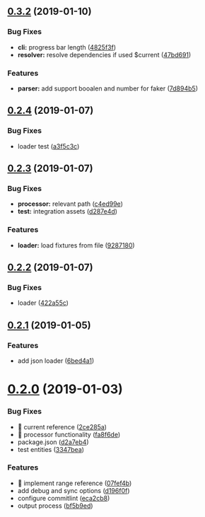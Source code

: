 ## [0.3.2](https://github.com/RobinCK/typeorm-fixtures/compare/0.2.4...0.3.2) (2019-01-10)

### Bug Fixes

- **cli:** progress bar length ([4825f3f](https://github.com/RobinCK/typeorm-fixtures/commit/4825f3f))
- **resolver:** resolve dependencies if used \$current ([47bd691](https://github.com/RobinCK/typeorm-fixtures/commit/47bd691))

### Features

- **parser:** add support booalen and number for faker ([7d894b5](https://github.com/RobinCK/typeorm-fixtures/commit/7d894b5))

## [0.2.4](https://github.com/RobinCK/typeorm-fixtures/compare/0.2.3...0.2.4) (2019-01-07)

### Bug Fixes

- loader test ([a3f5c3c](https://github.com/RobinCK/typeorm-fixtures/commit/a3f5c3c))

## [0.2.3](https://github.com/RobinCK/typeorm-fixtures/compare/0.2.2...0.2.3) (2019-01-07)

### Bug Fixes

- **processor:** relevant path ([c4ed99e](https://github.com/RobinCK/typeorm-fixtures/commit/c4ed99e))
- **test:** integration assets ([d287e4d](https://github.com/RobinCK/typeorm-fixtures/commit/d287e4d))

### Features

- **loader:** load fixtures from file ([9287180](https://github.com/RobinCK/typeorm-fixtures/commit/9287180))

## [0.2.2](https://github.com/RobinCK/typeorm-fixtures/compare/0.2.1...0.2.2) (2019-01-07)

### Bug Fixes

- loader ([422a55c](https://github.com/RobinCK/typeorm-fixtures/commit/422a55c))

## [0.2.1](https://github.com/RobinCK/typeorm-fixtures/compare/0.2.0...0.2.1) (2019-01-05)

### Features

- add json loader ([6bed4a1](https://github.com/RobinCK/typeorm-fixtures/commit/6bed4a1))

# [0.2.0](https://github.com/RobinCK/typeorm-fixtures/compare/eca2cb8...0.2.0) (2019-01-03)

### Bug Fixes

- 🐛 current reference ([2ce285a](https://github.com/RobinCK/typeorm-fixtures/commit/2ce285a))
- 🐛 processor functionality ([fa8f6de](https://github.com/RobinCK/typeorm-fixtures/commit/fa8f6de))
- package.json ([d2a7eb4](https://github.com/RobinCK/typeorm-fixtures/commit/d2a7eb4))
- test entities ([3347bea](https://github.com/RobinCK/typeorm-fixtures/commit/3347bea))

### Features

- 🎸 implement range reference ([07fef4b](https://github.com/RobinCK/typeorm-fixtures/commit/07fef4b))
- add debug and sync options ([d196f0f](https://github.com/RobinCK/typeorm-fixtures/commit/d196f0f))
- configure commitlint ([eca2cb8](https://github.com/RobinCK/typeorm-fixtures/commit/eca2cb8))
- output process ([bf5b9ed](https://github.com/RobinCK/typeorm-fixtures/commit/bf5b9ed))
